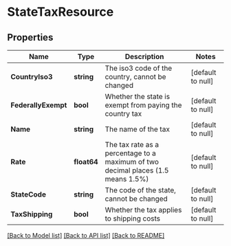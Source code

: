 # StateTaxResource

## Properties
Name | Type | Description | Notes
------------ | ------------- | ------------- | -------------
**CountryIso3** | **string** | The iso3 code of the country, cannot be changed | [default to null]
**FederallyExempt** | **bool** | Whether the state is exempt from paying the country tax | [default to null]
**Name** | **string** | The name of the tax | [default to null]
**Rate** | **float64** | The tax rate as a percentage to a maximum of two decimal places (1.5 means 1.5%) | [default to null]
**StateCode** | **string** | The code of the state, cannot be changed | [default to null]
**TaxShipping** | **bool** | Whether the tax applies to shipping costs | [default to null]

[[Back to Model list]](../README.md#documentation-for-models) [[Back to API list]](../README.md#documentation-for-api-endpoints) [[Back to README]](../README.md)


